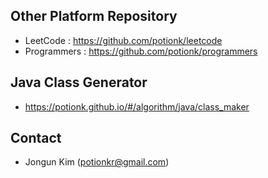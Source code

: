## Other Platform Repository
* LeetCode : https://github.com/potionk/leetcode
* Programmers : https://github.com/potionk/programmers

## Java Class Generator
* https://potionk.github.io/#/algorithm/java/class_maker

## Contact
* Jongun Kim (potionkr@gmail.com)
